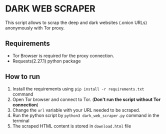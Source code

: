 # DARK WEB SCRAPER

This script allows to scrap the deep and dark websites (.onion URLs) anonymously with Tor proxy.

## Requirements

- Tor Browser is required for the proxy connection.
- Requests(2.27.1) python package

## How to run

1. Install the requirements using `pip install -r requirements.txt` command
2. Open Tor browser and connect to Tor. (**Don't run the script without Tor connection**)
3. Change the `url` variable with your URL needed to be scraped.
4. Run the python script by `python3 dark_web_scraper.py` command in the terminal
5. The scraped HTML content is stored in `download.html` file
